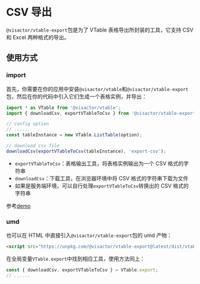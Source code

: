 # CSV 导出

`@visactor/vtable-export`包是为了 VTable 表格导出所封装的工具，它支持 CSV 和 Excel 两种格式的导出。

## 使用方式

### import

首先，你需要在你的应用中安装`@visactor/vtable`和`@visactor/vtable-export`包，然后在你的代码中引入它们生成一个表格实例，并导出：

```js
import * as VTable from '@visactor/vtable';
import { downloadCsv, exportVTableToCsv } from '@visactor/vtable-export';

// config option
// ......
const tableInstance = new VTable.ListTable(option);

// download csv file
downloadCsv(exportVTableToCsv(tableInstance), 'export-csv');
```

- `exportVTableToCsv`：表格输出工具，将表格实例输出为一个 CSV 格式的字符串
- `downloadCsv`：下载工具，在浏览器环境中将 CSV 格式的字符串下载为文件
- 如果是服务端环境，可以自行处理`exportVTableToCsv`转换出的 CSV 格式的字符串

参考[demo](../../demo/export/table-export)

### umd

也可以在 HTML 中直接引入`@visactor/vtable-export`包的 umd 产物：

```html
<script src="https://unpkg.com/@visactor/vtable-export@latest/dist/vtable-export.js"></script>
```

在全局变量`VTable.export`中找到相应工具，使用方法同上：

```js
const { downloadCsv, exportVTableToCsv } = VTable.export;
// ......
```

